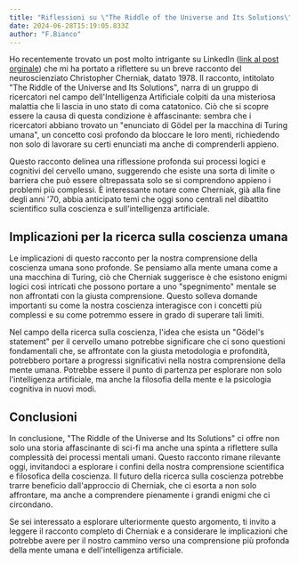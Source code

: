 ```yaml
---
title: "Riflessioni su \"The Riddle of the Universe and Its Solutions\" di Christopher Cherniak"
date: 2024-06-28T15:19:05.833Z
author: "F.Bianco"
---
```


Ho recentemente trovato un post molto intrigante su LinkedIn ([link al post orginale](https://www.linkedin.com/posts/luca-ciciriello-219b3949_nel-1978-il-neuroscienziato-christopher-cherniak-activity-7205225946931445760-4WwM/)) che mi ha portato a riflettere su un breve racconto del neuroscienziato Christopher Cherniak, datato 1978. Il racconto, intitolato "The Riddle of the Universe and Its Solutions", narra di un gruppo di ricercatori nel campo dell'Intelligenza Artificiale colpiti da una misteriosa malattia che li lascia in uno stato di coma catatonico. Ciò che si scopre essere la causa di questa condizione è affascinante: sembra che i ricercatori abbiano trovato un "enunciato di Gödel per la macchina di Turing umana", un concetto così profondo da bloccare le loro menti, richiedendo non solo di lavorare su certi enunciati ma anche di comprenderli appieno.

Questo racconto delinea una riflessione profonda sui processi logici e cognitivi del cervello umano, suggerendo che esiste una sorta di limite o barriera che può essere oltrepassata solo se si comprendono appieno i problemi più complessi. È interessante notare come Cherniak, già alla fine degli anni '70, abbia anticipato temi che oggi sono centrali nel dibattito scientifico sulla coscienza e sull'intelligenza artificiale.

## Implicazioni per la ricerca sulla coscienza umana

Le implicazioni di questo racconto per la nostra comprensione della coscienza umana sono profonde. Se pensiamo alla mente umana come a una macchina di Turing, ciò che Cherniak suggerisce è che esistono enigmi logici così intricati che possono portare a uno "spegnimento" mentale se non affrontati con la giusta comprensione. Questo solleva domande importanti su come la nostra coscienza interagisce con i concetti più complessi e su come potremmo essere in grado di superare tali limiti.

Nel campo della ricerca sulla coscienza, l'idea che esista un "Gödel's statement" per il cervello umano potrebbe significare che ci sono questioni fondamentali che, se affrontate con la giusta metodologia e profondità, potrebbero portare a progressi significativi nella nostra comprensione della mente umana. Potrebbe essere il punto di partenza per esplorare non solo l'intelligenza artificiale, ma anche la filosofia della mente e la psicologia cognitiva in nuovi modi.

## Conclusioni

In conclusione, "The Riddle of the Universe and Its Solutions" ci offre non solo una storia affascinante di sci-fi ma anche una spinta a riflettere sulla complessità dei processi mentali umani. Questo racconto rimane rilevante oggi, invitandoci a esplorare i confini della nostra comprensione scientifica e filosofica della coscienza. Il futuro della ricerca sulla coscienza potrebbe trarre beneficio dall'approccio di Cherniak, che ci esorta a non solo affrontare, ma anche a comprendere pienamente i grandi enigmi che ci circondano.

Se sei interessato a esplorare ulteriormente questo argomento, ti invito a leggere il racconto completo di Cherniak e a considerare le implicazioni che potrebbe avere per il nostro cammino verso una comprensione più profonda della mente umana e dell'intelligenza artificiale.
